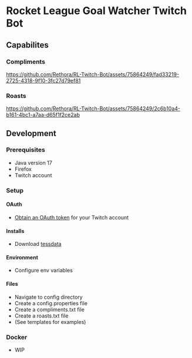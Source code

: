 # Rocket League Goal Watcher Twitch Bot

## Capabilites

### Compliments

https://github.com/Rethora/RL-Twitch-Bot/assets/75864249/fad33219-2725-4318-9f10-3fc27d79ef81

### Roasts

https://github.com/Rethora/RL-Twitch-Bot/assets/75864249/2c6b10a4-b161-4bc1-a7aa-d65f1f2ce2ab

## Development

### Prerequisites

- Java version 17
- Firefox
- Twitch account

### Setup

#### OAuth

- [Obtain an OAuth token](https://github.com/tesseract-ocr/tessdata/releases) for your Twitch account

#### Installs

- Download [tessdata](https://github.com/tesseract-ocr/tessdata/releases)

#### Environment

- Configure env variables

#### Files

- Navigate to config directory
- Create a config.properties file
- Create a compliments.txt file
- Create a roasts.txt file
- (See templates for examples)

### Docker

- WIP
